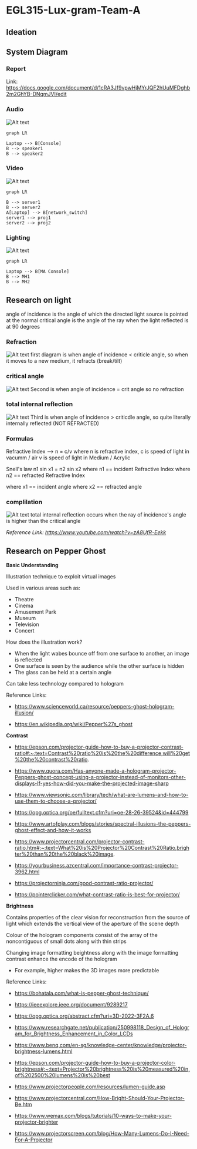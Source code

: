 # EGL315-Lux-gram-Team-A 
## **Ideation**



## **System Diagram**

### Report

Link: https://docs.google.com/document/d/1cRA3Jf9vpwHjMYrJQF2hUuMFDghb2m2GhYB-DNqmJVI/edit

### Audio
![Alt text](imgs/ASysDiagram.jpg)

```mermaid
graph LR

Laptop --> B[Console]
B --> speaker1
B --> speaker2
```

### Video
![Alt text](imgs/VSysDiagram.jpg)
```mermaid
graph LR

B --> server1
B --> server2
A[Laptop] --> B[network_switch]
server1 --> proj1
server2 --> proj2
```
### Lighting
![Alt text](imgs/LSysDiagram.jpg)
```mermaid
graph LR

Laptop --> B[MA Console]
B --> MH1
B --> MH2

```
## **Research on light**
angle of incidence is the angle of which the directed light source is pointed at the normal
critical angle is the angle of the ray when the light reflected is at 90 degrees

### Refraction 
![Alt text](imgs/light1.png)
first diagram is when angle of incidence < criticle angle, so when it moves to a new medium, it refracts (break/tilt)

### critical angle
![Alt text](imgs/light2.png)
Second is when angle of incidence = crit angle so no refraction

### total internal reflection
![Alt text](imgs/light3.png)
Third is when angle of incidence > criticdle angle, so  quite literally internally reflected (NOT REFRACTED)

### Formulas 
Refractive Index -->  n = c/v
where n is refractive index,
c is speed of light in vacumm / air
v is speed of light in Medium / Acrylic

Snell's law
n1 sin x1 = n2 sin x2
where n1 == incident Refractive Index
where n2 == refracted Refractive Index

where x1 == incident angle
where x2 == refracted angle

### complilation
![Alt text](imgs/light4.png)
total internal reflection occurs when the ray of incidence's angle is higher than the critical angle

*Reference Link: https://www.youtube.com/watch?v=zA8UfR-Eekk*

## **Research on Pepper Ghost**

**Basic Understanding**

Illustration technique to exploit virtual images

Used in various areas such as:
  
  * Theatre
  * Cinema
  * Amusement Park
  * Museum
  * Television 
  * Concert
  
How does the illustration work?

  * When the light wabes bounce off from one surface to another, an image is reflected
  * One surface is seen by the audience while the other surface is hidden
  * The glass can be held at a certain angle

Can take less technology compared to hologram

Reference Links:

* https://www.scienceworld.ca/resource/peppers-ghost-hologram-illusion/

* https://en.wikipedia.org/wiki/Pepper%27s_ghost


**Contrast**

* https://epson.com/projector-guide-how-to-buy-a-projector-contrast-ratio#:~:text=Contrast%20ratio%20is%20the%20difference,will%20get%20the%20contrast%20ratio.

* https://www.quora.com/Has-anyone-made-a-hologram-projector-Peppers-ghost-concept-using-a-projector-instead-of-monitors-other-displays-If-yes-how-did-you-make-the-projected-image-sharp

* https://www.viewsonic.com/library/tech/what-are-lumens-and-how-to-use-them-to-choose-a-projector/

* https://opg.optica.org/oe/fulltext.cfm?uri=oe-28-26-39524&id=444799

* https://www.artofplay.com/blogs/stories/spectral-illusions-the-peppers-ghost-effect-and-how-it-works

* https://www.projectorcentral.com/projector-contrast-ratio.htm#:~:text=What%20is%20Projector%20Contrast%20Ratio,brighter%20than%20the%20black%20image.

* https://yourbusiness.azcentral.com/importance-contrast-projector-3962.html

* https://projectorninja.com/good-contrast-ratio-projector/

* https://pointerclicker.com/what-contrast-ratio-is-best-for-projector/

**Brightness**

Contains properties of the clear vision for reconstruction from the source of light which extends the vertical view of the aperture of the scene depth

Colour of the hologram components consist of the array of the noncontiguous of small dots along with thin strips

Changing image formatting beightness along with the image formatting contrast enhance the encode of the hologram

* For example, higher makes the 3D images more predictable 


Reference Links:

* https://bohatala.com/what-is-pepper-ghost-technique/

* https://ieeexplore.ieee.org/document/9289217

* https://opg.optica.org/abstract.cfm?uri=3D-2022-3F2A.6

* https://www.researchgate.net/publication/250998118_Design_of_Hologram_for_Brightness_Enhancement_in_Color_LCDs

* https://www.benq.com/en-sg/knowledge-center/knowledge/projector-brightness-lumens.html

* https://epson.com/projector-guide-how-to-buy-a-projector-color-brightness#:~:text=Projector%20brightness%20is%20measured%20in,of%202500%20lumens%20is%20best

* https://www.projectorpeople.com/resources/lumen-guide.asp

* https://www.projectorcentral.com/How-Bright-Should-Your-Projector-Be.htm

* https://www.wemax.com/blogs/tutorials/10-ways-to-make-your-projector-brighter

* https://www.projectorscreen.com/blog/How-Many-Lumens-Do-I-Need-For-A-Projector
